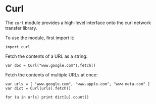 [comment]: # (Curl module help)
[version]: # (0.0.1)

# Curl
[tagcurl]: # (curl)

The `curl` module provides a high-level interface onto the curl network transfer library.

To use the module, first import it:

    import curl

Fetch the contents of a URL as a string:

    var doc = Curl("www.google.com").fetch()

Fetch the contents of multiple URLs at once:

    var urls = [ "www.google.com", "www.apple.com", "www.meta.com" ]
    var dict = Curl(urls).fetch()

    for (u in urls) print dict[u].count() 

